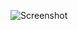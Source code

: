 ![Screenshot](https://raw.githubusercontent.com/Cryakl/Ultimate-RAT-Collection/refs/heads/main/ErazerLite/Erazer%20Lite%20v0.3/Screenshot.png)
